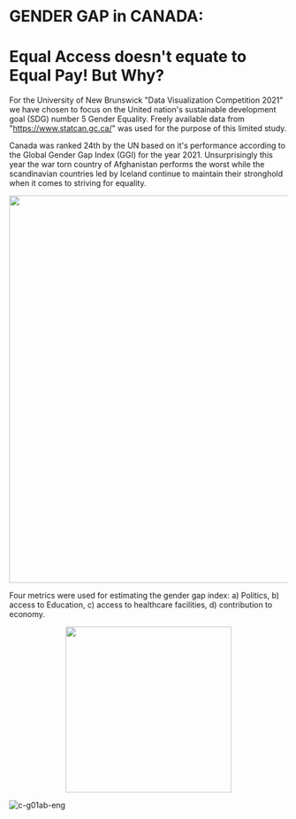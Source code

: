 # GENDER GAP in CANADA: 
# Equal Access doesn't equate to Equal Pay! But Why?
For the University of New Brunswick "Data Visualization Competition 2021" we have chosen to focus on the United nation's sustainable development goal (SDG) number 5 Gender Equality. Freely available data from "https://www.statcan.gc.ca/" was used for the purpose of this limited study.


Canada was ranked 24th by the UN based on it's performance according to the Global Gender Gap Index (GGI) for the year 2021. Unsurprisingly this year the war torn country of Afghanistan performs the worst while the scandinavian countries led by Iceland continue to maintain their stronghold when it comes to striving for equality.
<p align="center">
<img src="https://user-images.githubusercontent.com/38828636/142147942-096214c0-3ca1-4cd4-9be0-3c4528d0dfe3.png" width="700">
</p>
Four metrics were used for estimating the gender gap index: a) Politics, b) access to Education, c) access to healthcare facilities, d) contribution to economy.

<p align="center">
<img src="https://user-images.githubusercontent.com/38828636/142148202-479957ff-8fe6-4cf6-b29f-7e948524e2c9.png" width="300">
</p>

![c-g01ab-eng](https://user-images.githubusercontent.com/38828636/140771400-159d4d12-8e0c-4aba-a3dd-7913a94f7ea3.gif)
